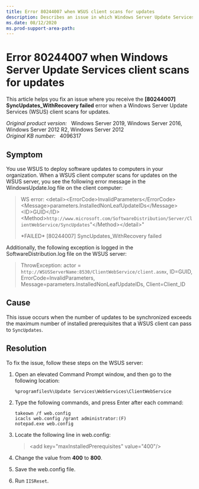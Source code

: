 ```yaml
---
title: Error 80244007 when WSUS client scans for updates
description: Describes an issue in which Windows Server Update Services clients fail to scan for updates with error SyncUpdates_WithRecovery failed.
ms.date: 08/12/2020
ms.prod-support-area-path:
---
```

# Error 80244007 when Windows Server Update Services client scans for updates

This article helps you fix an issue where you receive the **[80244007] SyncUpdates_WithRecovery failed** error when a Windows Server Update Services (WSUS) client scans for updates.

_Original product version:_ &nbsp; Windows Server 2019, Windows Server 2016, Windows Server 2012 R2, Windows Server 2012  
_Original KB number:_ &nbsp; 4096317

## Symptom

You use WSUS to deploy software updates to computers in your organization. When a WSUS client computer scans for updates on the WSUS server, you see the following error message in the WindowsUpdate.log file on the client computer:

> WS error: \<detail>\<ErrorCode>InvalidParameters\</ErrorCode>\<Message>parameters.InstalledNonLeafUpdateIDs\</Message>\<ID>GUID\</ID>\<Method>`http://www.microsoft.com/SoftwareDistribution/Server/ClientWebService/SyncUpdates`"\</Method>\</detail>"
>
> \*FAILED\* [80244007] SyncUpdates_WithRecovery failed

Additionally, the following exception is logged in the SoftwareDistribution.log file on the WSUS server:

> ThrowException: actor = `http://WSUSServerName:8530/ClientWebService/client.asmx`, ID=GUID, ErrorCode=InvalidParameters, Message=parameters.InstalledNonLeafUpdateIDs, Client=Client_ID

## Cause

This issue occurs when the number of updates to be synchronized exceeds the maximum number of installed prerequisites that a WSUS client can pass to `SyncUpdates`.

## Resolution

To fix the issue, follow these steps on the WSUS server:

1. Open an elevated Command Prompt window, and then go to the following location:

   `%programfiles%\Update Services\WebServices\ClientWebService`

2. Type the following commands, and press Enter after each command:

    ```console
    takeown /f web.config
    icacls web.config /grant administrator:(F)
    notepad.exe web.config
    ```

3. Locate the following line in web.config:

   > \<add key="maxInstalledPrerequisites" value="400"/>

4. Change the value from **400** to **800**.
5. Save the web.config file.
6. Run `IISReset`.

